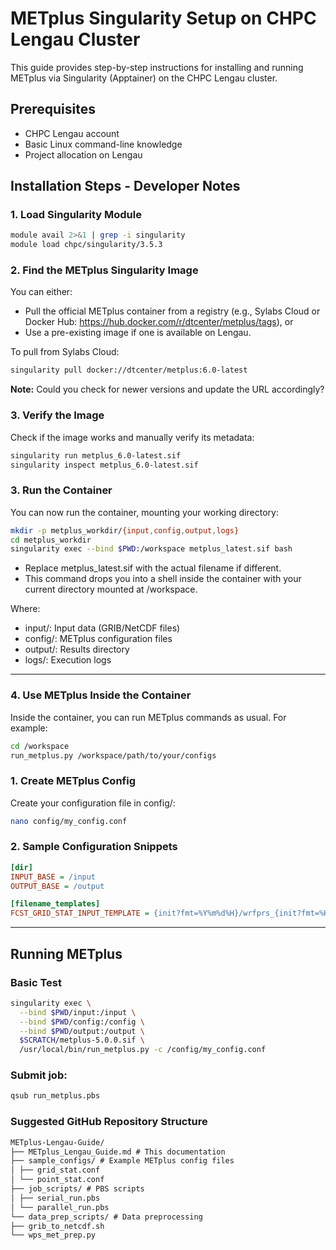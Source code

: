 # METplus Singularity Setup on CHPC Lengau Cluster

This guide provides step-by-step instructions for installing and running METplus via Singularity (Apptainer) on the CHPC Lengau cluster.

## Prerequisites
- CHPC Lengau account
- Basic Linux command-line knowledge
- Project allocation on Lengau

## Installation Steps - Developer Notes

### 1. Load Singularity Module
```bash
module avail 2>&1 | grep -i singularity
module load chpc/singularity/3.5.3
```

### 2. Find the METplus Singularity Image
You can either:
- Pull the official METplus container from a registry (e.g., Sylabs Cloud or Docker Hub: https://hub.docker.com/r/dtcenter/metplus/tags), or
- Use a pre-existing image if one is available on Lengau.

To pull from Sylabs Cloud:
```bash
singularity pull docker://dtcenter/metplus:6.0-latest
```

**Note:** Could you check for newer versions and update the URL accordingly?

### 3. Verify the Image
Check if the image works and manually verify its metadata:
```bash
singularity run metplus_6.0-latest.sif
singularity inspect metplus_6.0-latest.sif
```

### 3. Run the Container
You can now run the container, mounting your working directory:
```bash
mkdir -p metplus_workdir/{input,config,output,logs}
cd metplus_workdir
singularity exec --bind $PWD:/workspace metplus_latest.sif bash
```
- Replace metplus_latest.sif with the actual filename if different.
- This command drops you into a shell inside the container with your current directory mounted at /workspace.
  
Where: 
- input/: Input data (GRIB/NetCDF files)
- config/: METplus configuration files
- output/: Results directory
- logs/: Execution logs
---

### 4. Use METplus Inside the Container
Inside the container, you can run METplus commands as usual. For example:
```bash
cd /workspace
run_metplus.py /workspace/path/to/your/configs
```


### 1. Create METplus Config
Create your configuration file in config/:
```bash
nano config/my_config.conf
```

### 2. Sample Configuration Snippets
```ini
[dir]
INPUT_BASE = /input
OUTPUT_BASE = /output

[filename_templates]
FCST_GRID_STAT_INPUT_TEMPLATE = {init?fmt=%Y%m%d%H}/wrfprs_{init?fmt=%H}.grb
```
---

## Running METplus
### Basic Test
```bash
singularity exec \
  --bind $PWD/input:/input \
  --bind $PWD/config:/config \
  --bind $PWD/output:/output \
  $SCRATCH/metplus-5.0.0.sif \
  /usr/local/bin/run_metplus.py -c /config/my_config.conf
```

### Submit job:
```bash
qsub run_metplus.pbs
```

### Suggested GitHub Repository Structure 
```txt
METplus-Lengau-Guide/
├── METplus_Lengau_Guide.md # This documentation
├── sample_configs/ # Example METplus config files
│ ├── grid_stat.conf
│ └── point_stat.conf
├── job_scripts/ # PBS scripts
│ ├── serial_run.pbs
│ └── parallel_run.pbs
└── data_prep_scripts/ # Data preprocessing
├── grib_to_netcdf.sh
└── wps_met_prep.py
```












